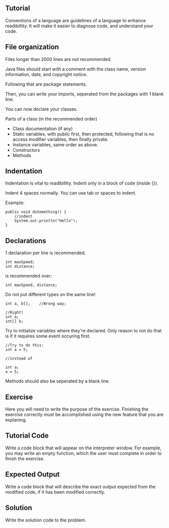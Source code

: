 Tutorial
--------
Conventions of a language are guidelines of a language to enhance readibillity. 
It will make it easier to diagnose code, and understand your code.

## File organization

Files longer than 2000 lines are not recommended.

Java files should start with a comment with the class name, version information,
date, and copyright notice.

Following that are package statements.

Then, you can write your imports, seperated from the packages with 1 blank line.

You can now declare your classes.

Parts of a class (in the recommended order)

- Class documentation (if any)
- Static variables, with public first, then protected, following that 
is no access modifier variables, then finally private.
- Instance variables, same order as above.
- Constructors
- Methods

## Indentation

Indentation is vital to readibillity. Indent only in a block of code (inside
{}).

Indent 4 spaces normally. You can use tab or spaces to indent.

Example:

	public void doSomething() {
		//indent
		System.out.println("Hello");
	}

## Declarations

1 declaration per line is recommended.

	int maxSpeed;
	int distance;
	
is recommended over:

	int maxSpeed, distance;
	
Do not put different types on the same line!

	int a, b[];    //Wrong way;
	
	//Right!
	int a;	
	int[] b;
	
Try to initialize variables where they're declared. Only reason to not do that is if
it requires some event occuring first.

	//Try to do this:
	int a = 5;
	
	//instead of
	
	int a;
	a = 5;
	
Methods should also be seperated by a blank line.


	
Exercise
--------
Here you will need to write the purpose of the exercise. Finishing the exercise correctly
must be accomplished using the new feature that you are explaning.

Tutorial Code
-------------
Write a code block that will appear on the interpreter window. For example, you may
write an empty function, which the user must complete in order to finish the exercise.

Expected Output
---------------
Write a code block that will describe the exact output expected from the modified code,
if it has been modified correctly.

Solution
--------
Write the solution code to the problem.
